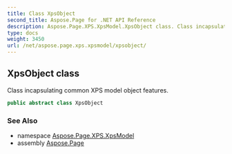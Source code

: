 ```yaml
---
title: Class XpsObject
second_title: Aspose.Page for .NET API Reference
description: Aspose.Page.XPS.XpsModel.XpsObject class. Class incapsulating common XPS model object features
type: docs
weight: 3450
url: /net/aspose.page.xps.xpsmodel/xpsobject/
---
```

## XpsObject class

Class incapsulating common XPS model object features.

```csharp
public abstract class XpsObject
```

### See Also

* namespace [Aspose.Page.XPS.XpsModel](../../aspose.page.xps.xpsmodel/)
* assembly [Aspose.Page](../../)



